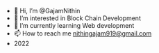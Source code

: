 - 👋 Hi, I’m @GajamNithin
- 👀 I’m interested in Block Chain Development
- 🌱 I’m currently learning Web development
- 📫 How to reach me nithingajam919@gmail.com
- 2022
